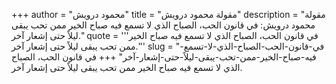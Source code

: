 +++
author = "محمود درويش"
title = "مقولة محمود درويش"
description = "مقولة محمود درويش: في قانون الحب، الصباح الذي لا تسمع فيه صباح الخير ممن تحب يبقى ليلاً حتى إشعار آخر."
quote = '''في قانون الحب، الصباح الذي لا تسمع فيه صباح الخير ممن تحب يبقى ليلاً حتى إشعار آخر.'''
slug = "في-قانون-الحب-الصباح-الذي-لا-تسمع-فيه-صباح-الخير-ممن-تحب-يبقى-ليلاً-حتى-إشعار-آخر"
+++
في قانون الحب، الصباح الذي لا تسمع فيه صباح الخير ممن تحب يبقى ليلاً حتى إشعار آخر.

